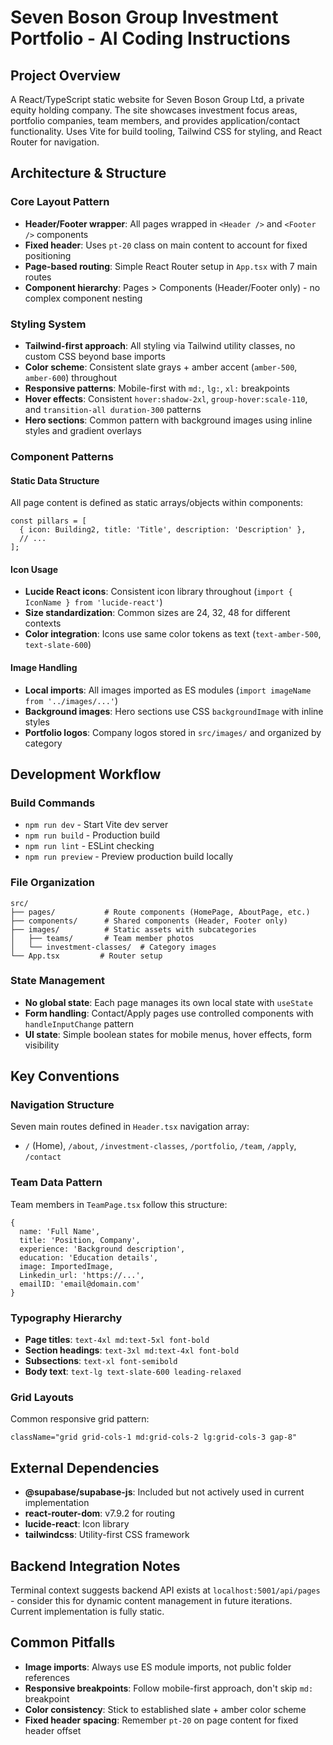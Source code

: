 # Seven Boson Group Investment Portfolio - AI Coding Instructions

## Project Overview
A React/TypeScript static website for Seven Boson Group Ltd, a private equity holding company. The site showcases investment focus areas, portfolio companies, team members, and provides application/contact functionality. Uses Vite for build tooling, Tailwind CSS for styling, and React Router for navigation.

## Architecture & Structure

### Core Layout Pattern
- **Header/Footer wrapper**: All pages wrapped in `<Header />` and `<Footer />` components
- **Fixed header**: Uses `pt-20` class on main content to account for fixed positioning
- **Page-based routing**: Simple React Router setup in `App.tsx` with 7 main routes
- **Component hierarchy**: Pages > Components (Header/Footer only) - no complex component nesting

### Styling System
- **Tailwind-first approach**: All styling via Tailwind utility classes, no custom CSS beyond base imports
- **Color scheme**: Consistent slate grays + amber accent (`amber-500`, `amber-600`) throughout
- **Responsive patterns**: Mobile-first with `md:`, `lg:`, `xl:` breakpoints
- **Hover effects**: Consistent `hover:shadow-2xl`, `group-hover:scale-110`, and `transition-all duration-300` patterns
- **Hero sections**: Common pattern with background images using inline styles and gradient overlays

### Component Patterns

#### Static Data Structure
All page content is defined as static arrays/objects within components:
```tsx
const pillars = [
  { icon: Building2, title: 'Title', description: 'Description' },
  // ...
];
```

#### Icon Usage
- **Lucide React icons**: Consistent icon library throughout (`import { IconName } from 'lucide-react'`)
- **Size standardization**: Common sizes are 24, 32, 48 for different contexts
- **Color integration**: Icons use same color tokens as text (`text-amber-500`, `text-slate-600`)

#### Image Handling
- **Local imports**: All images imported as ES modules (`import imageName from '../images/...'`)
- **Background images**: Hero sections use CSS `backgroundImage` with inline styles
- **Portfolio logos**: Company logos stored in `src/images/` and organized by category

## Development Workflow

### Build Commands
- `npm run dev` - Start Vite dev server
- `npm run build` - Production build
- `npm run lint` - ESLint checking
- `npm run preview` - Preview production build locally

### File Organization
```
src/
├── pages/           # Route components (HomePage, AboutPage, etc.)
├── components/      # Shared components (Header, Footer only)
├── images/          # Static assets with subcategories
│   ├── teams/       # Team member photos
│   └── investment-classes/  # Category images
└── App.tsx         # Router setup
```

### State Management
- **No global state**: Each page manages its own local state with `useState`
- **Form handling**: Contact/Apply pages use controlled components with `handleInputChange` pattern
- **UI state**: Simple boolean states for mobile menus, hover effects, form visibility

## Key Conventions

### Navigation Structure
Seven main routes defined in `Header.tsx` navigation array:
- `/` (Home), `/about`, `/investment-classes`, `/portfolio`, `/team`, `/apply`, `/contact`

### Team Data Pattern
Team members in `TeamPage.tsx` follow this structure:
```tsx
{
  name: 'Full Name',
  title: 'Position, Company',
  experience: 'Background description',
  education: 'Education details',
  image: ImportedImage,
  Linkedin_url: 'https://...',
  emailID: 'email@domain.com'
}
```

### Typography Hierarchy
- **Page titles**: `text-4xl md:text-5xl font-bold`
- **Section headings**: `text-3xl md:text-4xl font-bold`
- **Subsections**: `text-xl font-semibold`
- **Body text**: `text-lg text-slate-600 leading-relaxed`

### Grid Layouts
Common responsive grid pattern:
```tsx
className="grid grid-cols-1 md:grid-cols-2 lg:grid-cols-3 gap-8"
```

## External Dependencies
- **@supabase/supabase-js**: Included but not actively used in current implementation
- **react-router-dom**: v7.9.2 for routing
- **lucide-react**: Icon library
- **tailwindcss**: Utility-first CSS framework

## Backend Integration Notes
Terminal context suggests backend API exists at `localhost:5001/api/pages` - consider this for dynamic content management in future iterations. Current implementation is fully static.

## Common Pitfalls
- **Image imports**: Always use ES module imports, not public folder references
- **Responsive breakpoints**: Follow mobile-first approach, don't skip `md:` breakpoint
- **Color consistency**: Stick to established slate + amber color scheme
- **Fixed header spacing**: Remember `pt-20` on page content for fixed header offset